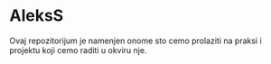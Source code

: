 # AleksS

Ovaj repozitorijum je namenjen onome sto cemo prolaziti na praksi i projektu koji cemo raditi u okviru nje.

